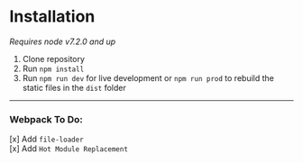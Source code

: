 # Installation
*Requires node v7.2.0 and up*

1. Clone repository
2. Run `npm install`
3. Run `npm run dev` for live development or `npm run prod` to rebuild the static files in the `dist` folder

-------
### Webpack To Do:

[x] Add `file-loader`  
[x] Add `Hot Module Replacement`  